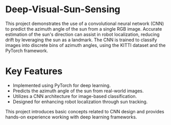 # Deep-Visual-Sun-Sensing
This project demonstrates the use of a convolutional neural network (CNN) to predict the azimuth angle of the sun from a single RGB image. Accurate estimation of the sun's direction can assist in robot localization, reducing drift by leveraging the sun as a landmark. The CNN is trained to classify images into discrete bins of azimuth angles, using the KITTI dataset and the PyTorch framework.

# Key Features

- Implemented using PyTorch for deep learning.
- Predicts the azimuth angle of the sun from real-world images.
- Utilizes a CNN architecture for image-based classification.
- Designed for enhancing robot localization through sun tracking.

This project introduces basic concepts related to CNN design and provides hands-on experience working with deep learning frameworks.
